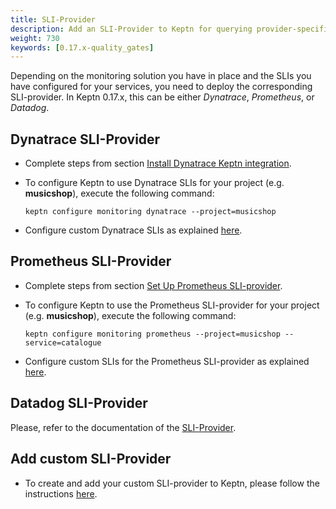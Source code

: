 ```yaml
---
title: SLI-Provider
description: Add an SLI-Provider to Keptn for querying provider-specific SLIs.
weight: 730
keywords: [0.17.x-quality_gates]
---
```


Depending on the monitoring solution you have in place and the SLIs you have configured for your services,
you need to deploy the corresponding SLI-provider.
In Keptn 0.17.x, this can be either *Dynatrace*, *Prometheus*, or *Datadog*.

## Dynatrace SLI-Provider

* Complete steps from section [Install Dynatrace Keptn integration](../../monitoring/dynatrace/install/#install-dynatrace-keptn-integration).

* To configure Keptn to use Dynatrace SLIs for your project (e.g. **musicshop**), execute the following command:

    ```console
    keptn configure monitoring dynatrace --project=musicshop
    ```

* Configure custom Dynatrace SLIs as explained [here](../../monitoring/dynatrace/configure_slis).

## Prometheus SLI-Provider

* Complete steps from section [Set Up Prometheus SLI-provider](../../monitoring/prometheus/install/#set-up-prometheus-keptn-integration).

* To configure Keptn to use the Prometheus SLI-provider for your project (e.g. **musicshop**), execute the following command:

    ```console
    keptn configure monitoring prometheus --project=musicshop --service=catalogue
    ```

* Configure custom SLIs for the Prometheus SLI-provider as explained [here](../../monitoring/prometheus/install/#configure-custom-prometheus-slis).

## Datadog SLI-Provider

Please, refer to the documentation of the [SLI-Provider](https://github.com/keptn-sandbox/datadog-service#datadog-service).

## Add custom SLI-Provider

* To create and add your custom SLI-provider to Keptn, please follow the instructions [here](../../integrations/sli_provider).


